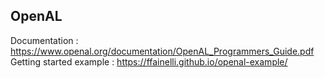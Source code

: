 
## OpenAL
Documentation : https://www.openal.org/documentation/OpenAL_Programmers_Guide.pdf
Getting started example : https://ffainelli.github.io/openal-example/